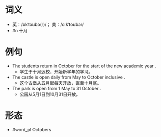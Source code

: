 # 词义
- 英：/ɒkˈtəʊbə(r)/； 美：/ɑːkˈtoʊbər/
- #n 十月
# 例句
- The students return in October for the start of the new academic year .
	- 学生于十月返校，开始新学年的学习。
- The castle is open daily from May to October inclusive .
	- 这个古堡从五月起每天开放，直至十月底。
- The park is open from 1 May to 31 October .
	- 公园从5月1日到10月31日开放。
# 形态
- #word_pl Octobers
